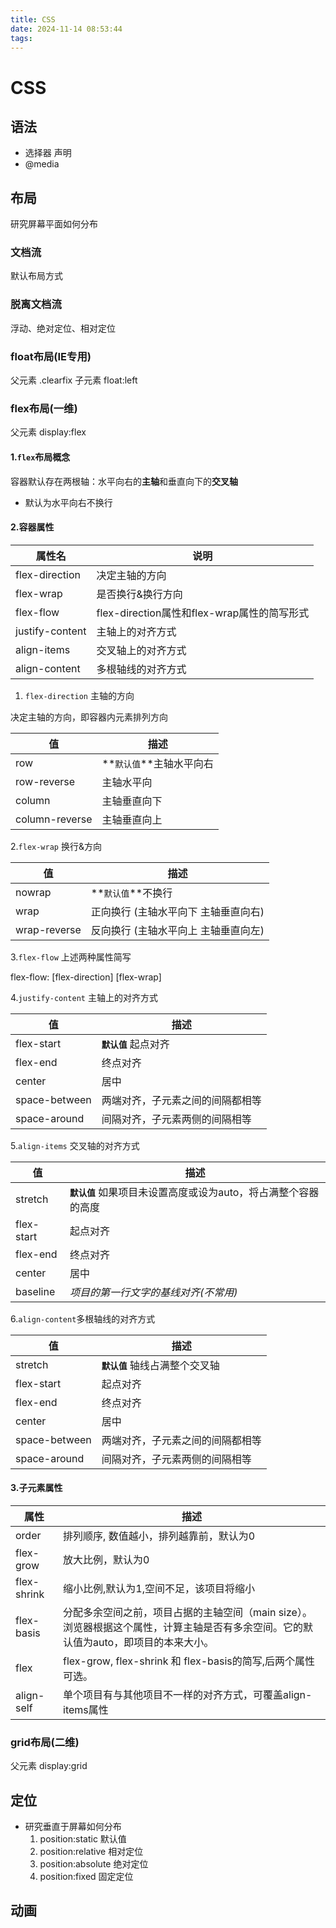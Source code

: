 ```yaml
---
title: CSS
date: 2024-11-14 08:53:44
tags:
---
```

# CSS
## 语法
- 选择器 声明
- @media
## 布局 

研究屏幕平面如何分布

### 文档流

默认布局方式

### 脱离文档流

浮动、绝对定位、相对定位

### float布局(IE专用)

父元素 .clearfix 子元素 float:left

### flex布局(一维)

父元素 display:flex

#### 1.`flex`布局概念

容器默认存在两根轴：水平向右的**主轴**和垂直向下的**交叉轴**

- 默认为水平向右不换行

#### 2.容器属性

| **属性名**      | 说明                                        |
| --------------- | ------------------------------------------- |
| flex-direction  | 决定主轴的方向                              |
| flex-wrap       | 是否换行&换行方向                           |
| flex-flow       | flex-direction属性和flex-wrap属性的简写形式 |
| justify-content | 主轴上的对齐方式                            |
| align-items     | 交叉轴上的对齐方式                          |
| align-content   | 多根轴线的对齐方式                          |

1. `flex-direction` 主轴的方向

决定主轴的方向，即容器内元素排列方向

| 值             | 描述                     |
| -------------- | ------------------------ |
| row            | **`默认值`**主轴水平向右 |
| row-reverse    | 主轴水平向               |
| column         | 主轴垂直向下             |
| column-reverse | 主轴垂直向上             |

2.`flex-wrap` 换行&方向

| 值           | 描述                                 |
| ------------ | ------------------------------------ |
| nowrap       | **`默认值`**不换行                   |
| wrap         | 正向换行 (主轴水平向下 主轴垂直向右) |
| wrap-reverse | 反向换行 (主轴水平向上 主轴垂直向左) |

3.`flex-flow` 上述两种属性简写

flex-flow: [flex-direction] [flex-wrap]

4.`justify-content` 主轴上的对齐方式

| 值            | 描述                             |
| ------------- | -------------------------------- |
| flex-start    | **`默认值`** 起点对齐            |
| flex-end      | 终点对齐                         |
| center        | 居中                             |
| space-between | 两端对齐，子元素之间的间隔都相等 |
| space-around  | 间隔对齐，子元素两侧的间隔相等   |

5.`align-items` 交叉轴的对齐方式

| 值         | 描述                                                         |
| ---------- | ------------------------------------------------------------ |
| stretch    | **`默认值`** 如果项目未设置高度或设为auto，将占满整个容器的高度 |
| flex-start | 起点对齐                                                     |
| flex-end   | 终点对齐                                                     |
| center     | 居中                                                         |
| baseline   | *项目的第一行文字的基线对齐(不常用)*                         |

6.`align-content`多根轴线的对齐方式

| 值            | 描述                             |
| ------------- | -------------------------------- |
| stretch       | **`默认值`** 轴线占满整个交叉轴  |
| flex-start    | 起点对齐                         |
| flex-end      | 终点对齐                         |
| center        | 居中                             |
| space-between | 两端对齐，子元素之间的间隔都相等 |
| space-around  | 间隔对齐，子元素两侧的间隔相等   |



#### 3.子元素属性

| 属性        | 描述                                                         |
| ----------- | ------------------------------------------------------------ |
| order       | 排列顺序, 数值越小，排列越靠前，默认为0                      |
| flex-grow   | 放大比例，默认为0                                            |
| flex-shrink | 缩小比例,默认为1,空间不足，该项目将缩小                      |
| flex-basis  | 分配多余空间之前，项目占据的主轴空间（main size）。浏览器根据这个属性，计算主轴是否有多余空间。它的默认值为auto，即项目的本来大小。 |
| flex        | flex-grow, flex-shrink 和 flex-basis的简写,后两个属性可选。  |
| align-self  | 单个项目有与其他项目不一样的对齐方式，可覆盖align-items属性  |



### grid布局(二维)

父元素 display:grid

## 定位
- 研究垂直于屏幕如何分布
    1. position:static 默认值
    2. position:relative 相对定位
    3. position:absolute 绝对定位
    4. position:fixed 固定定位
## 动画